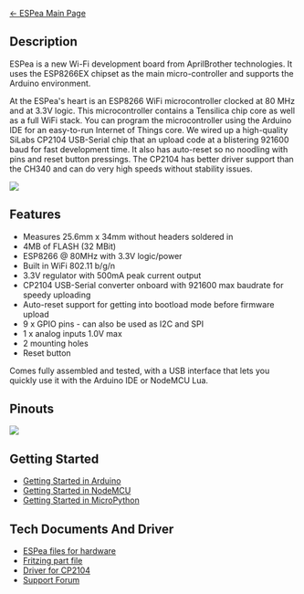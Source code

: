 [← ESPea Main Page](ESPea_And_Shields.md)

## Description

ESPea is a new Wi-Fi development board from AprilBrother technologies.
It uses the ESP8266EX chipset as the main micro-controller and supports
the Arduino environment.

At the ESPea's heart is an ESP8266 WiFi microcontroller clocked at 80
MHz and at 3.3V logic. This microcontroller contains a Tensilica chip
core as well as a full WiFi stack. You can program the microcontroller
using the Arduino IDE for an easy-to-run Internet of Things core. We
wired up a high-quality SiLabs CP2104 USB-Serial chip that an upload
code at a blistering 921600 baud for fast development time. It also has
auto-reset so no noodling with pins and reset button pressings. The
CP2104 has better driver support than the CH340 and can do very high
speeds without stability issues.

<img src="//i1.aprbrother.com/2.jpg-640.jpg">

## Features

  - Measures 25.6mm x 34mm without headers soldered in
  - 4MB of FLASH (32 MBit)
  - ESP8266 @ 80MHz with 3.3V logic/power
  - Built in WiFi 802.11 b/g/n
  - 3.3V regulator with 500mA peak current output
  - CP2104 USB-Serial converter onboard with 921600 max baudrate for
    speedy uploading
  - Auto-reset support for getting into bootload mode before firmware
    upload
  - 9 x GPIO pins - can also be used as I2C and SPI
  - 1 x analog inputs 1.0V max
  - 2 mounting holes
  - Reset button

Comes fully assembled and tested, with a USB interface that lets you
quickly use it with the Arduino IDE or NodeMCU
Lua.

## Pinouts

<img src="//i1.aprbrother.com/espea-pinouts.png-640.jpg">

## Getting Started

  - [Getting Started in
    Arduino](ESPea_Getting_Started_in_Arduino.md)
  - [Getting Started in
    NodeMCU](ESPea_Getting_Started_in_NodeMCU.md)
  - [Getting Started in
    MicroPython](ESPea_Getting_Started_in_MicroPython.md)

## Tech Documents And Driver

  - [ESPea files for hardware](https://github.com/AprilBrother/ESPea)
  - [Fritzing part
    file](https://github.com/AprilBrother/fritzing-parts/tree/master/products)
  - [Driver for
    CP2104](https://www.silabs.com/products/mcu/Pages/USBtoUARTBridgeVCPDrivers.aspx)
  - [Support Forum](http://bbs.aprbrother.com/c/wifi)
